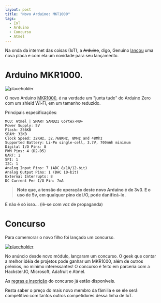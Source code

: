 ```yaml
---
layout: post
title: "Novo Arduino: MKT1000"
tags:
  - IoT
  - Arduino
  - Concurso
  - Atmel
---
```


Na onda da internet das coisas (IoT), a <s>Arduino</s>, digo, Genuino [lançou](http://blog.atmel.com/2015/12/09/the-arduino-mkr1000-rolls-the-zero-and-wi-fi-shield-all-into-one/) uma nova placa e com ela um novidade para seu lançamento.

# Arduino MKR1000.

![placeholder](https://atmelcorporation.files.wordpress.com/2015/12/mkr1000_web-1.jpg?w=603&h=398)

<!-- more -->

O novo Arduino [MKR1000](https://www.arduino.cc/en/Main/ArduinoMKR1000), é na verdade um "junta tudo" do Arduino Zero com um shield Wi-Fi, em um tamanho reduzido.

Principais especificações:

    MCU: Atmel | SMART SAMD21 Cortex-M0+
    Power Supply: 5V
    Flash: 256KB
    SRAM: 32KB
    Clock Speed: 32KHz, 32.768KHz, 8MHz and 48Mhz
    Supported Battery: Li-Po single-cell, 3.7V, 700mAh minimum
    Digital I/O Pins: 8
    PWM Pins: 4 (D2-D5)
    UART: 1
    SPI: 1
    I2C: 1
    Analog Input Pins: 7 (ADC 8/10/12-bit)
    Analog Output Pins: 1 (DAC 10-bit)
    External Interrupts: 8
    DC Current Per I/O Pin: 7mA



> **Note que, a tensão de operação deste novo Arduino é de 3v3. E o uso de 5v, em qualquer pino de I/O, pode danificá-lo.**


E não é só isso... (lê-se com voz de propaganda)

# Concurso
Para comemorar o novo filho foi lançado um concurso.

[![placeholder](https://atmelcorporation.files.wordpress.com/2015/12/maker_contest_blogpost-1.png?w=626&h=260)](https://www.hackster.io/challenges/arduino-microsoft-maker/)

No anúncio desde novo módulo, lançaram um concurso. O geek que contar a melhor idéia de projetos pode ganhar um MKR1000, além de outros prêmios, no mínimo interessantes! O concurso é feito em parceria com a Hackster.IO, Microsoft, Adafruit e Atmel.

As [regras e inscrição](https://www.hackster.io/challenges/arduino-microsoft-maker/) do concurso já estão disponíveis.

Resta saber o preço do mais novo membro da fámilia e se ele será competitívo com tantos outros competidores dessa linha de IoT.
